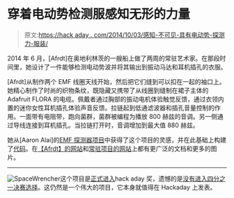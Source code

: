 # 穿着电动势检测服感知无形的力量

> 原文:[https://hack aday . com/2014/10/03/感知-不可见-具有电动势-探测力-服装/](https://hackaday.com/2014/10/03/perceiving-invisible-forces-with-an-emf-detecting-dress/)

2014 年 6 月，[Afrdt]在奥地利林茨的一艘船上做了两周的常驻艺术家。在那段时间里，她设计了一件能够检测电动势波并将其输出到振动马达和耳机插孔的衣服。

[Afrdt]从制作两个 EMF 线圈天线开始，然后把它们缝到可以扣在一起的袖口上。她精心制作了时尚的织物条纹，既隐藏又携带了从线圈到缝制在裙子主体的 Adafruit FLORA 的电缆。佩戴者通过胸部的振动电机体验触觉反馈，通过衣领内置的迷你女性耳机插孔体验声音反馈。拉链起到低通滤波器和插孔音量控制的作用。一面带有电阻带，跑向菌群，菌群被编程为播放 800 赫兹的音调。另一侧通过导线连接到耳机插孔。当拉链打开时，音调增加到最大值 880 赫兹。

她从[Aaron Alai]的[EMF 探测器项目](http://www.aaronalai.com/emf-detector)中获得了这个项目的灵感，并在此基础上构建了[代码](https://github.com/afrdt/Divergence)。在[【Afrdt】的网站](http://afroditipsarra.com/)和[常驻项目的网站](http://donautics.stwst.at/lab/story/divergence)上都有更广泛的文档和更多的图片。

* * *

![SpaceWrencher](../Images/4892437613088ab3882681a2ec04a2bb.png)这个项目是[正式进入](http://hackaday.io/submissions/prize/list)hack aday 奖，遗憾的是[没有进入四分之一决赛选择](http://hackaday.io/list/2864-The-Hackaday-Prize%3A-Semifinalists)。这仍然是一个伟大的项目，它本身就值得在 Hackaday 上发表。